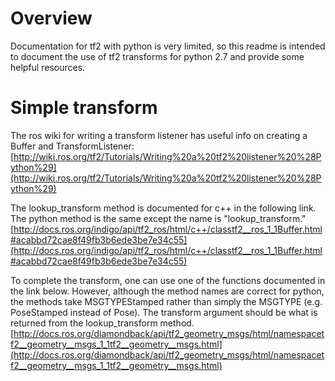 # Overview

Documentation for tf2 with python is very limited, so this readme is intended to document the use of tf2 transforms for python 2.7 and provide some helpful resources.

# Simple transform

The ros wiki for writing a transform listener has useful info on creating a Buffer and TransformListener: [http://wiki.ros.org/tf2/Tutorials/Writing%20a%20tf2%20listener%20%28Python%29](http://wiki.ros.org/tf2/Tutorials/Writing%20a%20tf2%20listener%20%28Python%29)

The lookup_transform method is documented for c++ in the following link. The python method is the same except the name is "lookup_transform."
[http://docs.ros.org/indigo/api/tf2_ros/html/c++/classtf2__ros_1_1Buffer.html#acabbd72cae8f49fb3b6ede3be7e34c55](http://docs.ros.org/indigo/api/tf2_ros/html/c++/classtf2__ros_1_1Buffer.html#acabbd72cae8f49fb3b6ede3be7e34c55)


To complete the transform, one can use one of the functions documented in the link below. However, although the method names are correct for python, the methods take MSGTYPEStamped rather than simply the MSGTYPE (e.g. PoseStamped instead of Pose). The transform argument should be what is returned from the lookup_transform method.
[http://docs.ros.org/diamondback/api/tf2_geometry_msgs/html/namespacetf2__geometry__msgs_1_1tf2__geometry__msgs.html](http://docs.ros.org/diamondback/api/tf2_geometry_msgs/html/namespacetf2__geometry__msgs_1_1tf2__geometry__msgs.html)
